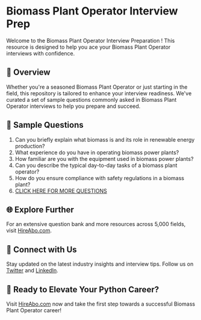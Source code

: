 # Biomass Plant Operator Interview Prep

Welcome to the Biomass Plant Operator Interview Preparation ! This resource is designed to help you ace your Biomass Plant Operator interviews with confidence.

## 🚀 Overview

Whether you're a seasoned Biomass Plant Operator or just starting in the field, this repository is tailored to enhance your interview readiness. We've curated a set of sample questions commonly asked in Biomass Plant Operator interviews to help you prepare and succeed.

## 📝 Sample Questions

1. Can you briefly explain what biomass is and its role in renewable energy production?
2. What experience do you have in operating biomass power plants?
3. How familiar are you with the equipment used in biomass power plants?
4. Can you describe the typical day-to-day tasks of a biomass plant operator?
5. How do you ensure compliance with safety regulations in a biomass plant?
6. [CLICK HERE FOR MORE QUESTIONS](https://hireabo.com/job/20_0_16/Biomass%20Plant%20Operator)

## 🌐 Explore Further

For an extensive question bank and more resources across 5,000 fields, visit [HireAbo.com](https://www.hireabo.com).

## 📱 Connect with Us

Stay updated on the latest industry insights and interview tips. Follow us on [Twitter](https://twitter.com/hireabo) and [LinkedIn](https://www.linkedin.com/in/hire-abo-3609972a8/).

## 🚀 Ready to Elevate Your Python Career?

Visit [HireAbo.com](https://www.hireabo.com) now and take the first step towards a successful Biomass Plant Operator career!